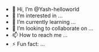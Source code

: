 - 👋 Hi, I’m @Yash-helloworld
- 👀 I’m interested in ...
- 🌱 I’m currently learning ...
- 💞️ I’m looking to collaborate on ...
- 📫 How to reach me ...
- ⚡ Fun fact: ...

<!---
Yash-helloworld/Yash-helloworld is a ✨ special ✨ repository because its `README.md` (this file) appears on your GitHub profile.
You can click the Preview link to take a look at your changes.
--->
